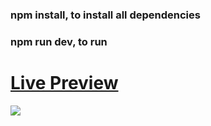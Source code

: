 <h3>npm install, to install all dependencies</h3>
 <h3>npm run dev, to run</h3> 

<h1><a href="https://weatherapp-zeta-jade.vercel.app/" target="_blank">Live Preview</a></h1>
<img src="https://i.imgur.com/oM6qwcY.png"/>
<br/>

